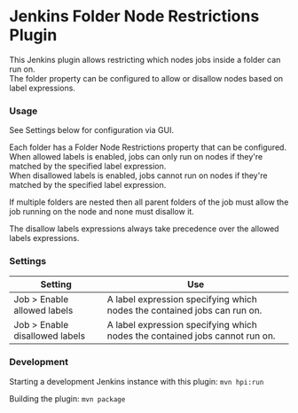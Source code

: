 # Jenkins Folder Node Restrictions Plugin

This Jenkins plugin allows restricting which nodes jobs inside a folder can run on.  
The folder property can be configured to allow or disallow nodes based on label expressions.

### Usage

See Settings below for configuration via GUI.

Each folder has a Folder Node Restrictions property that can be configured.  
When allowed labels is enabled, jobs can only run on nodes if they're matched by the specified label expression.  
When disallowed labels is enabled, jobs cannot run on nodes if they're matched by the specified label expression.

If multiple folders are nested then all parent folders of the job must allow the job running on the node and none must disallow it.

The disallow labels expressions always take precedence over the allowed labels expressions.

### Settings

|Setting|Use|
|-|-|
|Job > Enable allowed labels|A label expression specifying which nodes the contained jobs can run on.|
|Job > Enable disallowed labels|A label expression specifying which nodes the contained jobs cannot run on.|


### Development

Starting a development Jenkins instance with this plugin: `mvn hpi:run`

Building the plugin: `mvn package`
